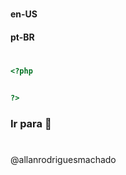#                

#### en-US


#### pt-BR


#

```php
<?php


?>
```


### Ir para [](/)🚀

#
@allanrodriguesmachado